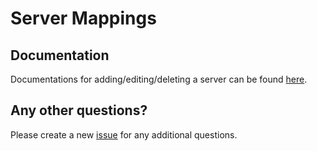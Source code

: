 # Server Mappings

## Documentation

Documentations for adding/editing/deleting a server can be found [here](https://docs.cheatbreaker.net/category/server-mappings).

## Any other questions?

Please create a new [issue](https://github.com/CheatBreakerNet/Client-API/issues) for any additional questions.
